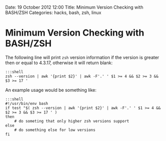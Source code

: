 Date: 19 October 2012 12:00
Title: Minimum Version Checking with BASH/ZSH
Categories: hacks, bash, zsh, linux


# Minimum Version Checking with BASH/ZSH

The following line will print `zsh` version information if the version is greater then or equal to 4.3.17, otherwise it will return blank:

    :::shell
    zsh --version | awk '{print $2}' | awk -F'.' ' $1 >= 4 && $2 >= 3 && $3 >= 17 '

An example usage would be something like:

    :::shell
    #!/usr/bin/env bash
    if test "$( zsh --version | awk '{print $2}' | awk -F'.' ' $1 >= 4 && $2 >= 3 && $3 >= 17 ' )
    then
        # do someting that only higher zsh versions support
    else
        # do something else for low versions
    fi
